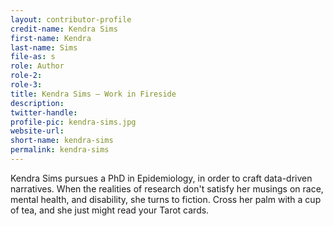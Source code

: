 ```yaml
---
layout: contributor-profile
credit-name: Kendra Sims
first-name: Kendra
last-name: Sims
file-as: s
role: Author
role-2:
role-3:
title: Kendra Sims — Work in Fireside
description:
twitter-handle:
profile-pic: kendra-sims.jpg
website-url:
short-name: kendra-sims
permalink: kendra-sims
---
```

Kendra Sims pursues a PhD in Epidemiology, in order to craft data-driven narratives. When the realities of research don't satisfy her musings on race, mental health, and disability, she turns to fiction. Cross her palm with a cup of tea, and she just might read your Tarot cards.
